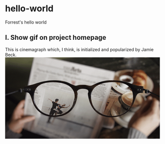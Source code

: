 # hello-world
Forrest's hello world

I. Show gif on project homepage
---------------------------------------
This is cinemagraph which, I think, is initialized and popularized by Jamie Beck.
![armani-coffee](pic/armani-coffee-615.gif)

